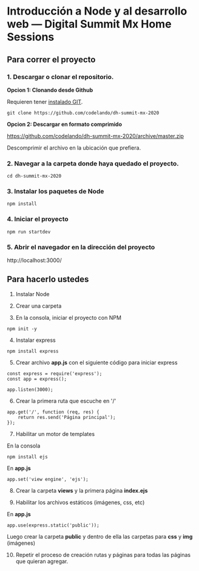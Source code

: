 # Introducción a Node y al desarrollo web — Digital Summit Mx Home Sessions

## Para correr el proyecto

### 1. Descargar o clonar el repositorio.

**Opcion 1: Clonando desde Github**

Requieren tener [instalado GIT](https://git-scm.com/downloads).

`git clone https://github.com/codelando/dh-summit-mx-2020` 

**Opcion 2: Descargar en formato comprimido**

https://github.com/codelando/dh-summit-mx-2020/archive/master.zip

Descomprimir el archivo en la ubicación que prefiera.

### 2. Navegar a la carpeta donde haya quedado el proyecto.

`cd dh-summit-mx-2020`

### 3. Instalar los paquetes de Node

`npm install`

### 4. Iniciar el proyecto

`npm run startdev`

### 5. Abrir el navegador en la dirección del proyecto

http://localhost:3000/

## Para hacerlo ustedes

1. Instalar Node

2. Crear una carpeta

3. En la consola, iniciar el proyecto con NPM

`npm init -y`

4. Instalar express

`npm install express`

5. Crear archivo **app.js** con el siguiente código para iniciar express

```
const express = require('express');
const app = express();

app.listen(3000);
```

6. Crear la primera ruta que escuche en '/'

```
app.get('/', function (req, res) {
    return res.send('Página principal');
});
```

7. Habilitar un motor de templates

En la consola

`npm install ejs`

En **app.js**

`app.set('view engine', 'ejs');`

8. Crear la carpeta **views** y la primera página **index.ejs**

9. Habilitar los archivos estáticos (imágenes, css, etc)

En **app.js**

`app.use(express.static('public'));`

Luego crear la carpeta **public** y dentro de ella las carpetas para **css** y **img** (imágenes)

10. Repetir el proceso de creación rutas y páginas para todas las páginas que quieran agregar.
